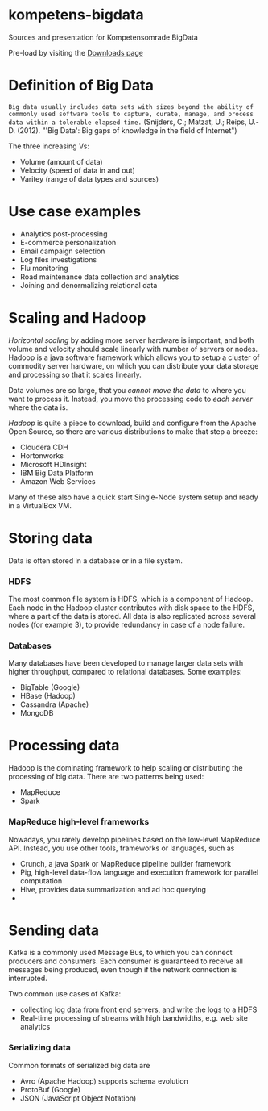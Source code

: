 # kompetens-bigdata
Sources and presentation for Kompetensomrade BigData

Pre-load by visiting the [Downloads page](https://github.com/afconsult-south/kompetens-bigdata/wiki/Downloads)

# Definition of Big Data

`Big data usually includes data sets with sizes beyond the ability of commonly used software tools to capture, curate, manage, and process data within a tolerable elapsed time.` (Snijders, C.; Matzat, U.; Reips, U.-D. (2012). "'Big Data': Big gaps of knowledge in the field of Internet")

The three increasing Vs:
* Volume (amount of data)
* Velocity (speed of data in and out)
* Varitey (range of data types and sources)

# Use case examples

* Analytics post-processing
* E-commerce personalization
* Email campaign selection
* Log files investigations
* Flu monitoring
* Road maintenance data collection and analytics
* Joining and denormalizing relational data

# Scaling and Hadoop
_Horizontal scaling_ by adding more server hardware is important, and both volume and velocity should scale linearly with number of servers or nodes.
Hadoop is a java software framework which allows you to setup a cluster of commodity server hardware, on which you can distribute your data storage and processing so that it scales linearly.

Data volumes are so large, that you _cannot move the data_ to where you want to process it. Instead, you move the processing code to _each server_ where the data is.

_Hadoop_ is quite a piece to download, build and configure from the Apache Open Source, so there are various distributions to make that step a breeze:
* Cloudera CDH
* Hortonworks
* Microsoft HDInsight
* IBM Big Data Platform
* Amazon Web Services

Many of these also have a quick start Single-Node system setup and ready in a VirtualBox VM.

# Storing data
Data is often stored in a database or in a file system. 

### HDFS
The most common file system is HDFS, which is a component of Hadoop. Each node in the Hadoop cluster contributes with disk space to the HDFS, where a part of the data is stored. All data is also replicated across several nodes (for example 3), to provide redundancy in case of a node failure.

### Databases
Many databases have been developed to manage larger data sets with higher throughput, compared to relational databases. Some examples:
* BigTable (Google)
* HBase (Hadoop)
* Cassandra (Apache)
* MongoDB

# Processing data
Hadoop is the dominating framework to help scaling or distributing the processing of big data. There are two patterns being used:
* MapReduce
* Spark

### MapReduce high-level frameworks
Nowadays, you rarely develop pipelines based on the low-level MapReduce API. Instead, you use other tools, frameworks or languages, such as
* Crunch, a java Spark or MapReduce pipeline builder framework
* Pig, high-level data-flow language and execution framework for parallel computation
* Hive, provides data summarization and ad hoc querying
* 

# Sending data
Kafka is a commonly used Message Bus, to which you can connect producers and consumers. Each consumer is guaranteed to receive all messages being produced, even though if the network connection is interrupted.

Two common use cases of Kafka:
* collecting log data from front end servers, and write the logs to a HDFS
* Real-time processing of streams with high bandwidths, e.g. web site analytics

### Serializing data
Common formats of serialized big data are
* Avro (Apache Hadoop) supports schema evolution
* ProtoBuf (Google)
* JSON (JavaScript Object Notation)

